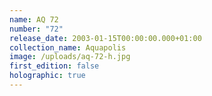```yaml
---
name: AQ 72
number: "72"
release_date: 2003-01-15T00:00:00.000+01:00
collection_name: Aquapolis
image: /uploads/aq-72-h.jpg
first_edition: false
holographic: true
---
```

